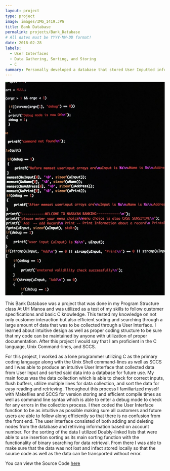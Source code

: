 ```yaml
---
layout: project
type: project
image: images/IMG_1419.JPG
title: Bank Database
permalink: projects/Bank_Database
# All dates must be YYYY-MM-DD format!
date: 2018-02-28
labels:
  - User Interfaces
  - Data Gathering, Sorting, and Storing
  - C
summary: Personally developed a database that stored User Inputted information that utilizing Linked Lists and Insertion Sorting.
---
```


<div class="ui small rounded images">
  <img class="ui image" src="../images/IMG_1421.JPG">
</div>

This Bank Database was a project that was done in my Program Structure class At UH Manoa and was utilized as a test of my skills to follow customer specifications and basic C knowledge. This tested my knowledge on not only customer interaction but also efficient sorting and searching through a large amount of data that was to be collected through a User Interface. I learned about intuitive design as well as proper coding structure to be sure that my code can be maintained by anyone with utilization of proper documentation. After this project I would say that I am proficient in the C language, Unix Command-lines, and SCCS.

For this project, I worked as a lone programmer utilizing C as the primary coding language along with the Unix Shell command-lines as well as SCCS and I was able to produce an intuitive User Interface that collected data from User Input and sorted said data into a database for future use. My main focus was the data collection which is able to check for correct inputs, flush buffers, utilize multiple lines for data collection, and sort the data for easy reading and retrieving. Throughout this process I familiarized myself with Makefiles and SCCS for version storing and efficient compile times as well as command line syntax which is able to enter a debug mode to check for any errors in the collection process. I then coded the User Interface function to be as intuitive as possible making sure all customers and future users are able to follow along efficiently so that there is no confusion from the front end. The user interface consisted of both adding and deleting nodes from the database and retriving information based on account number. For the sorting of the data I utilized Doubly-linked lists that were able to use insertion sorting as its main sorting function with the functionality of binary searching for data retrieval. From there I was able to make sure that the data was not lost and infact stored locally so that the source code as well as the data can be transported without error. 



You can view the Source Code [here](https://github.com/kainyogi/Bank-Database)



